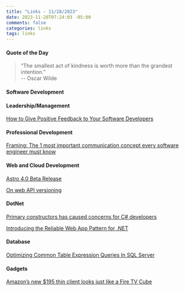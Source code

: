 ```yaml
---
title: "Links - 11/28/2023"
date: 2023-11-28T07:24:03 -05:00
comments: false
categories: links
tags: links
---
```


#### Quote of the Day

<blockquote>“The smallest act of kindness is worth more than the grandest intention.”<br>
--  Oscar Wilde
</blockquote>

#### Software Development

[](https://ronjeffries.com/articles/-y023/code-signs-10/)

#### Leadership/Management

[How to Give Positive Feedback to Your Software Developers](https://blog.howareyou.work/positive-feedback-tips-to-motivate-your-software-developers/)

#### Professional Development

[Framing: The 1 most important communication concept every software engineer must know](https://careercutler.substack.com/p/framing-the-1-most-important-communication)

#### Web and Cloud Development

[Astro 4.0 Beta Release](https://astro.build/blog/astro-4-beta/)

[On web API versioning](https://increment.com/apis/web-api-versioning/)

#### DotNet

[Primary constructors has caused concerns for C# developers](https://www.roundthecode.com/dotnet-blog/primary-constructors-caused-concerns-csharp-developers)

[Introducing the Reliable Web App Pattern for .NET](https://devblogs.microsoft.com/dotnet/introducing-the-reliable-web-app-pattern/)

#### Database

[Optimizing Common Table Expression Queries In SQL Server](https://erikdarling.com/optimizing-common-table-expression-queries-in-sql-server/)

#### Gadgets

[Amazon’s new $195 thin client looks just like a Fire TV Cube](https://techcrunch.com/2023/11/27/amazons-new-195-thin-client-looks-just-like-a-fire-tv-cube/)
